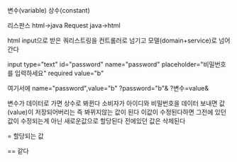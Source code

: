 변수(variable)
상수(constant)

리스판스 html->java
Request java->html

html input으로 받은 쿼리스트링을 컨트롤러로 넘기고 모델(domain+service)로 넘어간다



input type="text" id="password" name="password" placeholder="비밀번호를 입력하세요" required value="b"

여기서에 name="password",value="b"
?password="b"&
?변수=value&

변수가 데이터로 가면 상수로 봐뀐다
소비자가 아이디와 비밀번호을 데이터 보내면 값(value)이 저장되어버리는 즉 봐뀌지않는 값이 된다
이값이 수정된다하면 그전에 있던 값이 수정되는게 아닌 새로운값으로 할당된다 전에있던 값은 삭제된다











= 할당되는 값

== 같다
